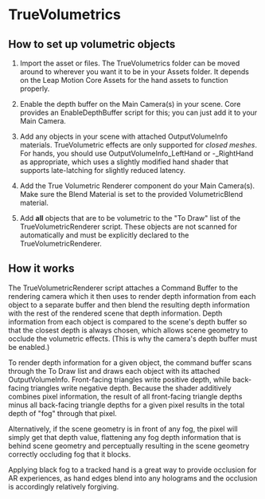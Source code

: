 # TrueVolumetrics

## How to set up volumetric objects

1. Import the asset or files. The TrueVolumetrics folder can be moved around to
wherever you want it to be in your Assets folder. It depends on the Leap Motion
Core Assets for the hand assets to function properly.

2. Enable the depth buffer on the Main Camera(s) in your scene. Core provides
an EnableDepthBuffer script for this; you can just add it to your Main Camera.

3. Add any objects in your scene with attached OutputVolumeInfo materials. 
TrueVolumetric effects are only supported for _closed meshes_. For hands, you
should use OutputVolumeInfo_LeftHand or -_RightHand as appropriate, which uses
a slightly modified hand shader that supports late-latching for slightly
reduced latency.

4. Add the True Volumetric Renderer component do your Main Camera(s). Make sure
the Blend Material is set to the provided VolumetricBlend material.

5. Add **all** objects that are to be volumetric to the "To Draw" list of the
TrueVolumetricRenderer script. These objects are not scanned for automatically
and must be explicitly declared to the TrueVolumetricRenderer.

## How it works

The TrueVolumetricRenderer script attaches a Command Buffer to the rendering
camera which it then uses to render depth information from each object to a
separate buffer and then blend the resulting depth information with the rest of
the rendered scene that depth information. Depth information from each object
is compared to the scene's depth buffer so that the closest depth is always
chosen, which allows scene geometry to occlude the volumetric effects. (This is
why the camera's depth buffer must be enabled.)

To render depth information for a given object, the command buffer scans through
the To Draw list and draws each object with its attached OutputVolumeInfo.
Front-facing triangles write positive depth, while back-facing triangles write
negative depth. Because the shader additively combines pixel information, the
result of all front-facing triangle depths minus all back-facing triangle depths
for a given pixel results in the total depth of "fog" through that pixel.

Alternatively, if the scene geometry is in front of any fog, the pixel will
simply get that depth value, flattening any fog depth information that is behind
scene geometry and perceptually resulting in the scene geometry correctly
occluding fog that it blocks.

Applying black fog to a tracked hand is a great way to provide occlusion for AR
experiences, as hand edges blend into any holograms and the occlusion is
accordingly relatively forgiving.
